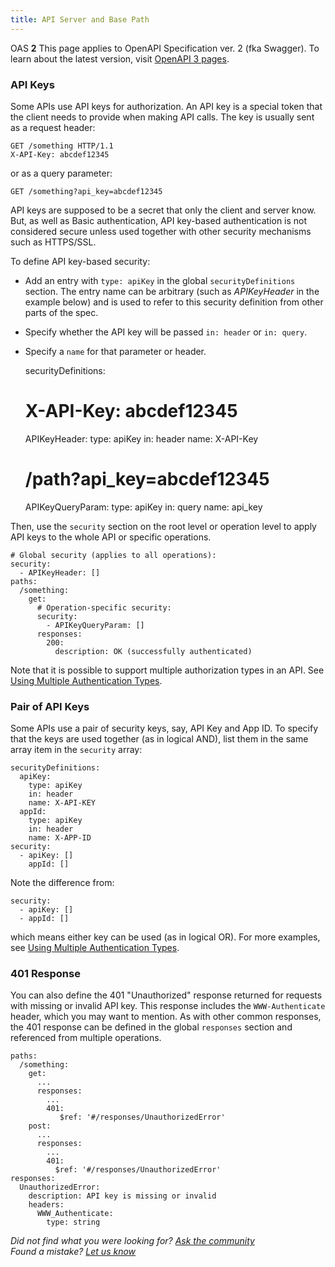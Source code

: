 ```yaml
---
title: API Server and Base Path
---
```


OAS **2** This page applies to OpenAPI Specification ver. 2 (fka Swagger). To learn about the latest version, visit [OpenAPI 3 pages](/docs/specification/authentication/api-keys/).

### API Keys

Some APIs use API keys for authorization. An API key is a special token that the client needs to provide when making API calls. The key is usually sent as a request header:

    GET /something HTTP/1.1
    X-API-Key: abcdef12345

or as a query parameter:

    GET /something?api_key=abcdef12345

API keys are supposed to be a secret that only the client and server know. But, as well as Basic authentication, API key-based authentication is not considered secure unless used together with other security mechanisms such as HTTPS/SSL.

To define API key-based security:

- Add an entry with `type: apiKey` in the global `securityDefinitions` section. The entry name can be arbitrary (such as _APIKeyHeader_ in the example below) and is used to refer to this security definition from other parts of the spec.
- Specify whether the API key will be passed `in: header` or `in: query`.
- Specify a `name` for that parameter or header.

  securityDefinitions:

  # X-API-Key: abcdef12345

  APIKeyHeader:
  type: apiKey
  in: header
  name: X-API-Key

  # /path?api_key=abcdef12345

  APIKeyQueryParam:
  type: apiKey
  in: query
  name: api_key

Then, use the `security` section on the root level or operation level to apply API keys to the whole API or specific operations.

    # Global security (applies to all operations):
    security:
      - APIKeyHeader: []
    paths:
      /something:
        get:
          # Operation-specific security:
          security:
            - APIKeyQueryParam: []
          responses:
            200:
              description: OK (successfully authenticated)

Note that it is possible to support multiple authorization types in an API. See [Using Multiple Authentication Types](/docs/specification/2-0/authentication/#multiple).

### Pair of API Keys

Some APIs use a pair of security keys, say, API Key and App ID. To specify that the keys are used together (as in logical AND), list them in the same array item in the `security` array:

    securityDefinitions:
      apiKey:
        type: apiKey
        in: header
        name: X-API-KEY
      appId:
        type: apiKey
        in: header
        name: X-APP-ID
    security:
      - apiKey: []
        appId: []

Note the difference from:

    security:
      - apiKey: []
      - appId: []

which means either key can be used (as in logical OR). For more examples, see [Using Multiple Authentication Types](/docs/specification/2-0/authentication/#multiple).

### 401 Response

You can also define the 401 "Unauthorized" response returned for requests with missing or invalid API key. This response includes the `WWW-Authenticate` header, which you may want to mention. As with other common responses, the 401 response can be defined in the global `responses` section and referenced from multiple operations.

    paths:
      /something:
        get:
          ...
          responses:
            ...
            401:
               $ref: '#/responses/UnauthorizedError'
        post:
          ...
          responses:
            ...
            401:
              $ref: '#/responses/UnauthorizedError'
    responses:
      UnauthorizedError:
        description: API key is missing or invalid
        headers:
          WWW_Authenticate:
            type: string

_Did not find what you were looking for? [Ask the community](https://community.smartbear.com/t5/Swagger-Open-Source-Tools/bd-p/SwaggerOSTools)  
Found a mistake? [Let us know](https://github.com/swagger-api/swagger.io/issues)_
